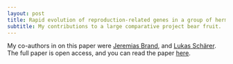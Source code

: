 ```yaml
---
layout: post
title: Rapid evolution of reproduction-related genes in a group of hermaphroditic flatworms.
subtitle: My contributions to a large comparative project bear fruit.
---
```



My co-authors in on this paper were [Jeremias Brand](https://jeremias-brand.github.io/), and [Lukas Schärer](http://evolution.unibas.ch/scharer/index.htm).
The full paper is open access, and you can read the paper [here](https://doi.org/10.1093/molbev/msab276).




